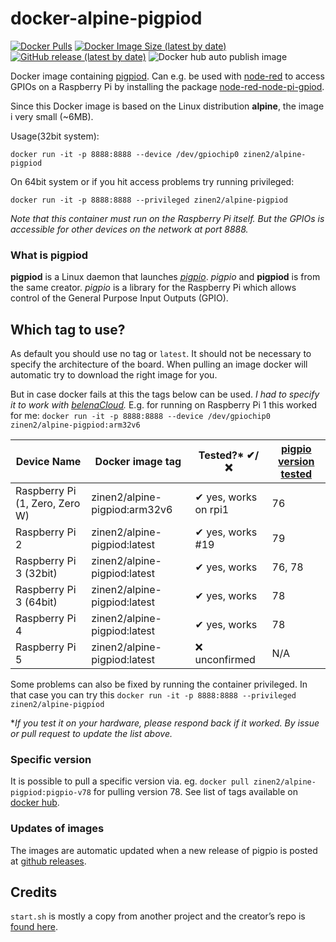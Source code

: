 # docker-alpine-pigpiod 

[![Docker Pulls](https://img.shields.io/docker/pulls/zinen2/alpine-pigpiod)](https://hub.docker.com/r/zinen2/alpine-pigpiod)
[![Docker Image Size (latest by date)](https://img.shields.io/docker/image-size/zinen2/alpine-pigpiod)](https://hub.docker.com/r/zinen2/alpine-pigpiod)
[![GitHub release (latest by date)](https://img.shields.io/github/v/release/joan2937/pigpio?label=pigpio)][pigpio-release]
![Docker hub auto publish image](https://github.com/zinen/docker-alpine-pigpiod/workflows/Docker%20hub%20auto%20publish%20image/badge.svg)

Docker image containing [pigpiod](http://abyz.me.uk/rpi/pigpio/pigpiod.html). 
Can e.g. be used with [node-red](https://nodered.org/) to access GPIOs on a Raspberry Pi by installing the package [node-red-node-pi-gpiod](https://flows.nodered.org/node/node-red-node-pi-gpiod).

Since this Docker image is based on the Linux distribution **alpine**, the image i very small (~6MB).

Usage(32bit system): 

`docker run -it -p 8888:8888 --device /dev/gpiochip0 zinen2/alpine-pigpiod`

On 64bit system or if you hit access problems try running privileged: 

`docker run -it -p 8888:8888 --privileged zinen2/alpine-pigpiod`

*Note that this container must run on the Raspberry Pi itself. But the GPIOs is accessible for other devices on the network at port 8888.*

### What is pigpiod
**pigpiod** is a Linux daemon that launches *[pigpio](http://abyz.me.uk/rpi/pigpio/index.html)*. *pigpio* and **pigpiod** is from the same creator.
*pigpio* is a library for the Raspberry Pi which allows control of the General Purpose Input Outputs (GPIO).

## Which tag to use?
As default you should use no tag or `latest`. It should not be necessary to specify the architecture of the board. When pulling an image docker will automatic try to download the right image for you.

But in case docker fails at this the tags below can be used. *I had to specify it to work with [belenaCloud](https://www.balena.io/cloud).*
E.g. for running on Raspberry Pi 1 this worked for me: `docker run -it -p 8888:8888 --device /dev/gpiochip0 zinen2/alpine-pigpiod:arm32v6`

| Device Name | Docker image tag | Tested?* ✔/❌| [pigpio version tested][pigpio-release] |
| --- | --- | --- | --- |
| Raspberry Pi (1, Zero, Zero W) | zinen2/alpine-pigpiod:arm32v6 | ✔ yes, works on rpi1 | 76 |
| Raspberry Pi 2 | zinen2/alpine-pigpiod:latest | ✔ yes, works #19 | 79 |
| Raspberry Pi 3 (32bit) | zinen2/alpine-pigpiod:latest | ✔ yes, works | 76, 78 |
| Raspberry Pi 3 (64bit) | zinen2/alpine-pigpiod:latest | ✔ yes, works | 78 |
| Raspberry Pi 4 | zinen2/alpine-pigpiod:latest | ✔ yes, works | 78 |
| Raspberry Pi 5 | zinen2/alpine-pigpiod:latest | ❌ unconfirmed | N/A |

Some problems can also be fixed by running the container privileged. In that case you can try this `docker run -it -p 8888:8888 --privileged zinen2/alpine-pigpiod`

\**If you test it on your hardware, please respond back if it worked. By issue or pull request to update the list above.*

### Specific version
It is possible to pull a specific version via. eg. `docker pull zinen2/alpine-pigpiod:pigpio-v78` for pulling version 78. See list of tags available on [docker hub](https://hub.docker.com/repository/docker/zinen2/alpine-pigpiod/tags).  

### Updates of images
The images are automatic updated when a new release of pigpio is posted at [github releases][pigpio-release].

[64-issue]: https://github.com/joan2937/pigpio/issues/362
[pigpio-release]: https://github.com/joan2937/pigpio/releases

## Credits
`start.sh` is mostly a copy from another project and the creator’s repo is [found here](https://github.com/janvda/balena-node-red).
